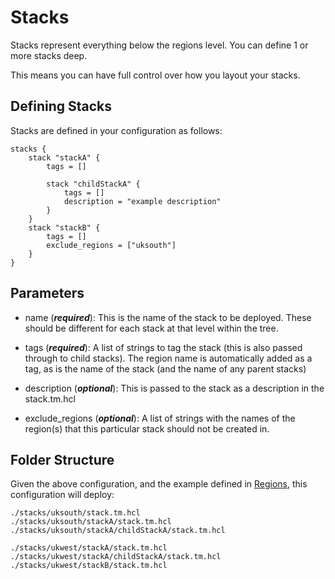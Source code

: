 # Stacks

Stacks represent everything below the regions level. You can define 1 or more stacks deep.

This means you can have full control over how you layout your stacks.

## Defining Stacks

Stacks are defined in your configuration as follows:

```hcl
stacks {
    stack "stackA" {
        tags = []
        
        stack "childStackA" {
            tags = []
            description = "example description"
        }
    }
    stack "stackB" {
        tags = []
        exclude_regions = ["uksouth"]
    }
}
```

## Parameters

- name (***required***): This is the name of the stack to be deployed. These should be different for each stack at that level within the tree.

- tags (***required***): A list of strings to tag the stack (this is also passed through to child stacks). The region name is automatically added as a tag, as is the name of the stack (and the name of any parent stacks)

- description (***optional***): This is passed to the stack as a description in the stack.tm.hcl

- exclude_regions (***optional***): A list of strings with the names of the region(s) that this particular stack should not be created in.

## Folder Structure

Given the above configuration, and the example defined in [Regions](./regions.md), this configuration will deploy:

```
./stacks/uksouth/stack.tm.hcl
./stacks/uksouth/stackA/stack.tm.hcl
./stacks/uksouth/stackA/childStackA/stack.tm.hcl

./stacks/ukwest/stackA/stack.tm.hcl
./stacks/ukwest/stackA/childStackA/stack.tm.hcl
./stacks/ukwest/stackB/stack.tm.hcl
```
